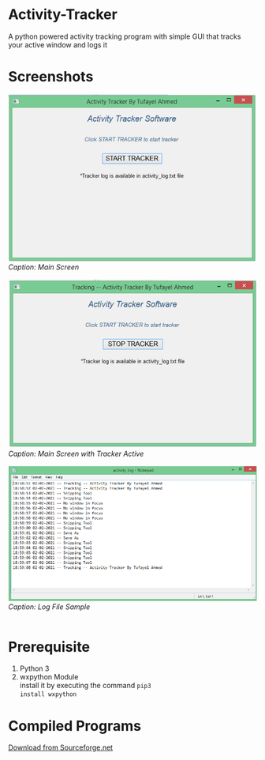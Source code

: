 # Activity-Tracker
A python powered activity tracking program with simple GUI that tracks your active window and logs it
# Screenshots
<img src="https://raw.githubusercontent.com/TufayelLUS/Activity-Tracker/main/Main%20Screen.PNG" /><br><i>Caption: Main Screen</i><br><br>
<img src="https://raw.githubusercontent.com/TufayelLUS/Activity-Tracker/main/Tracker%20Active.PNG" /><br><i>Caption: Main Screen with Tracker Active</i><br><br>
<img src="https://raw.githubusercontent.com/TufayelLUS/Activity-Tracker/main/Tracked%20Log%20Sample.PNG" /><br><i>Caption: Log File Sample</i><br><br>
# Prerequisite
1. Python 3<br>
2. wxpython Module<br>
install it by executing the command <code>pip3 install wxpython</code>
# Compiled Programs
<a href="https://sourceforge.net/p/activity-tracker/" target="_blank">Download from Sourceforge.net</a>
